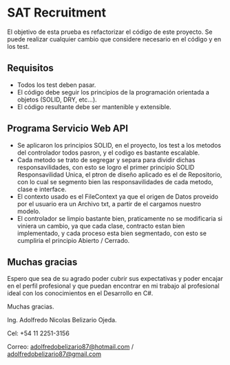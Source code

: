 # SAT Recruitment

El objetivo de esta prueba es refactorizar el código de este proyecto.
Se puede realizar cualquier cambio que considere necesario en el código y en los test.


## Requisitos 

- Todos los test deben pasar.
- El código debe seguir los principios de la programación orientada a objetos (SOLID, DRY, etc...).
- El código resultante debe ser mantenible y extensible.

## Programa Servicio Web API

- Se aplicaron los principios SOLID, en el proyecto, los test a los metodos del controlador todos pasron, y el codigo es bastante escalable. 
- Cada metodo se trato de segregar y separa para dividir dichas responsavilidades, con esto se logro el primer principio SOLID Responsavilidad Unica, el ptron de diseño aplicado es el de Repositorio, con lo cual se segmento bien las responsavilidades de cada metodo, clase e interface.
- El contexto usado es el FileContext ya que el origen de Datos proveido por el usuario era un Archivo txt, a partir de el cargamos nuestro modelo.
- El controlador se limpio bastante  bien, praticamente no se modificaria si viniera un cambio, ya que cada clase, contracto estan bien implementado, y cada proceso esta bien segmentado, con esto se cumpliria el principio Abierto / Cerrado. 

## Muchas gracias

Espero que sea de su agrado poder cubrir sus expectativas y poder encajar en el perfil profesional y que puedan encontrar en mi trabajo al profesional ideal con los conocimientos en el Desarrollo en C#.

Muchas gracias.

Ing. Adolfredo Nicolas Belizario Ojeda.

Cel: +54 11 2251-3156

Correo: adolfredobelizario87@hotmail.com / adolfredobelizario87@gmail.com
